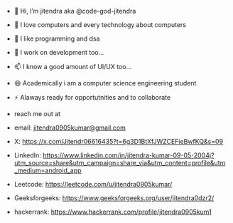 - 👋 Hi, I’m jitendra aka @code-god-jitendra
- 👀 I love computers and every technology about computers
- 🌱 I like programming and dsa
- 💞️ I work on development too...
- 📫 I know a good amount of UI/UX too...
- 😄 Academically i am a computer science engineering student
- ⚡ Alaways ready for opportutnities and to collaborate

- reach me out at
- email: jitendra0905kumar@gmail.com
- X: https://x.com/Jitendr06616435?t=6g3D1BtXfJWZCEFieBwfKQ&s=09
- LinkedIn: https://www.linkedin.com/in/jitendra-kumar-09-05-2004j?utm_source=share&utm_campaign=share_via&utm_content=profile&utm_medium=android_app
- Leetcode: https://leetcode.com/u/jitendra0905kumar/
- Geeksforgeeks: https://www.geeksforgeeks.org/user/jitendra0dzr2/
- hackerrank: https://www.hackerrank.com/profile/jitendra0905kum1

